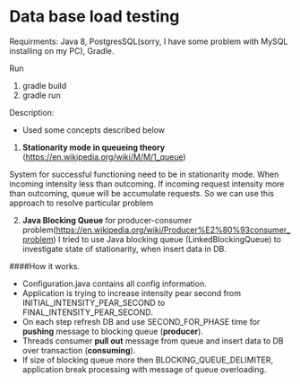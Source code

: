 # Data base load testing

Requirments:
Java 8,
PostgresSQL(sorry, I have some problem with MySQL installing on my PC),
Gradle.

Run
1. gradle build 
2. gradle run

Description:
 - Used some concepts described below

1. <b>Stationarity mode in queueing theory</b> (https://en.wikipedia.org/wiki/M/M/1_queue)

System for successful functioning need to be in stationarity mode. When incoming intensity less than 
outcoming.
If incoming request intensity more than outcoming, queue will be accumulate requests. 
So we can use this approach to resolve particular problem

2. <b>Java Blocking Queue</b> for producer-consumer problem(https://en.wikipedia.org/wiki/Producer%E2%80%93consumer_problem)
I tried to use Java blocking queue (LinkedBlockingQueue) to investigate state of stationarity, when insert data in DB.

####How it works. 

 - Configuration.java contains all config information.
 - Application is trying to increase intensity pear second from INITIAL_INTENSITY_PEAR_SECOND to FINAL_INTENSITY_PEAR_SECOND.
 - On each step refresh DB and use SECOND_FOR_PHASE time for <b>pushing</b> message to blocking queue (<b>producer</b>).
 - Threads consumer <b>pull out</b> message from queue and insert data to DB over transaction (<b>consuming</b>).
 - If size of blocking queue more then BLOCKING_QUEUE_DELIMITER, application break processing with message of queue overloading.  
